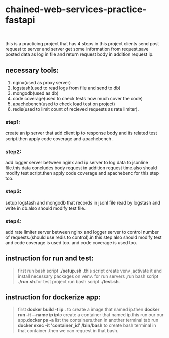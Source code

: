 # chained-web-services-practice-fastapi<br/>
‫


this is a practicing project that has 4 steps.in this project clients send post request to server and server get some information from request,save posted
data as log in file and return request body in addition request ip.
##  necessary tools:
1. nginx(used as proxy server)
2. logstash(used to read logs from file and send to db)
3. mongodb(used as db)
4. code coverage(used to check tests how much cover the code)
5. apachebench(used to check load test on project)
6. redis(used to limit count of recieved requests as rate limiter).
### step1:
 create an ip server that add client ip to response body and its related test script.then apply code coverage and apachebench .
### step2:
 add logger server between nginx and ip server to log data to jsonline file.this data concludes body request in addition request time.also should modify
 test script.then apply code coverage and apachebenc for this step too.
### step3:
 setup logstash and mongodb that records in jsonl file read by logstash and write in db.also should modify test file.
### step4:
 add rate limiter server between nginx and logger server to control number of requests.(should use redis to control).in this step also should modify test
 and code coverage is used too. and code coverage is used too.
## instruction for run and test:
> first run bash script  **./setup.sh** </span>.this script create venv ,activate it and install necessary packages on venv.
 for run servers ,run bash script  **./run.sh**.for test project run bash script **./test.sh**.
## instruction for dockerize app:
>first **docker build -t ip .** to create a image that named ip.then **docker run -it --name ip ip**to create a container that named ip.this run our 
 our app.**docker ps -a** list the containers.then in another terminal tab run **docker exec -it 'container_id' /bin/bash** to create bash terminal in
 that container .then we can request in that bash.
